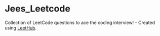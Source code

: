 # Jees_Leetcode
Collection of LeetCode questions to ace the coding interview! - Created using [LeetHub](https://github.com/QasimWani/LeetHub).
